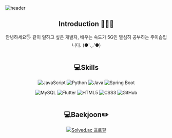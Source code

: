![header](https://capsule-render.vercel.app/api?type=slice&color=auto&height=150&section=header&text=Hello&desc=I'm%20YiSop&fontSize=60&rotate=10&fontAlignY=16&fontAlign=75&descAlignY=43&descAlign=80&&animation=twinkling)
<div align="center">

## Introduction 🙇🏻‍♀️

안녕하세요🖐 같이 일하고 싶은 개발자, 배우는 속도가 5G인 열심히 공부하는 주이솝입니다. (●'◡'●)
<br/><br/>
  
## 💻Skills
![JavaScript](https://img.shields.io/badge/JavaScript-F0D229.svg?style=for-the-badge&logo=JavaScript&logoColor=white)
![Python](https://img.shields.io/badge/Python-3776AB.svg?style=for-the-badge&logo=Python&logoColor=white)
![Java](https://img.shields.io/badge/Java-007396.svg?style=for-the-badge&logo=Java&logoColor=white)
![Spring Boot](https://img.shields.io/badge/Spring%20Boot-6DB33F.svg?style=for-the-badge&logo=Spring%20Boot&logoColor=white)


![MySQL](https://img.shields.io/badge/MySQL-4479A1.svg?style=for-the-badge&logo=MySQL&logoColor=white)
![Flutter](https://img.shields.io/badge/Flutter-87cefa.svg?style=for-the-badge&logo=Flutter&logoColor=white)
![HTML5](https://img.shields.io/badge/HTML5-E34F26.svg?style=for-the-badge&logo=HTML5&logoColor=white)
![CSS3](https://img.shields.io/badge/CSS3-1572B6.svg?style=for-the-badge&logo=CSS3&logoColor=white)
![GitHub](https://img.shields.io/badge/GitHub-181717.svg?style=for-the-badge&logo=GitHub&logoColor=white)
<br/><br/>

## :computer:Baekjoon:pencil2:
[![Solved.ac
프로필](http://mazassumnida.wtf/api/v2/generate_badge?boj=sinangun)](https://solved.ac/sinangun)



</div>
